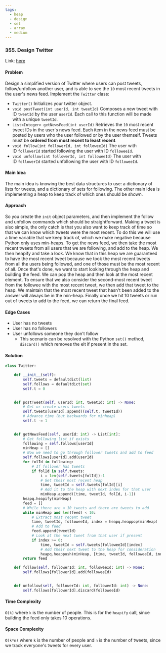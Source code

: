 ```yaml
---
tags:
  - heap
  - design
  - set
  - array
  - medium
---
```

### 355. Design Twitter

Link: [here](https://leetcode.com/problems/design-twitter/description/)

#### Problem
Design a simplified version of Twitter where users can post tweets, follow/unfollow another user, and is able to see the `10` most recent tweets in the user's news feed.
Implement the `Twitter` class:
- `Twitter()` Initializes your twitter object.
- `void postTweet(int userId, int tweetId)` Composes a new tweet with ID `tweetId` by the user `userId`. Each call to this function will be made with a unique `tweetId`.
- `List<Integer> getNewsFeed(int userId)` Retrieves the `10` most recent tweet IDs in the user's news feed. Each item in the news feed must be posted by users who the user followed or by the user themself. Tweets must be **ordered from most recent to least recent**.
- `void follow(int followerId, int followeeId)` The user with ID `followerId` started following the user with ID `followeeId`.
- `void unfollow(int followerId, int followeeId)` The user with ID `followerId` started unfollowing the user with ID `followeeId`.

#### Main Idea
The main idea is knowing the best data structures to use: a dictionary of lists for tweets, and a dictionary of sets for following. The other main idea is implementing a heap to keep track of which ones should be shown.

#### Approach
So you create the `init` object parameters, and then implement the follow and unfollow commands which should be straightforward. Making a tweet is also simple, the only catch is that you also want to keep track of time so that we can know which tweets were the most recent. To do this we will use a time variable that we keep track of, which we make negative because Python only uses min-heaps. 
To get the news feed, we then take the most recent tweets from all users that we are following, and add to the heap. We then heapify and take a look. We know that in this heap we are guaranteed to have the most recent tweet because we took the most recent tweets from all the users being followed, and one of those must be the most recent of all.
Once that's done, we want to start looking through the heap and building the feed. We can pop the heap and then look at the most recent element. To ensure that we also consider the second-most recent tweet from the followee with the most recent tweet, we then add that tweet to the heap. We maintain that the most recent tweet that hasn't been added to the answer will always be in the min-heap.
Finally once we hit 10 tweets or run out of tweets to add to the feed, we can return the final feed.

#### Edge Cases
- User has no tweets
- User has no followers
- User unfollows someone they don't follow 
	- This scenario can be resolved with the Python `set()` method, `discard()` which removes the elt if present in the set.

#### Solution
```python 
class Twitter:

    def __init__(self):
        self.tweets = defaultdict(list)
        self.follows = defaultdict(set)
        self.t = 0
    

    def postTweet(self, userId: int, tweetId: int) -> None:
        # Get or create users tweets
        self.tweets[userId].append((self.t, tweetId))
        # Advance time (but backwards for minheap)
        self.t -= 1
        

    def getNewsFeed(self, userId: int) -> List[int]:
        # Get following list if exists
        following = self.follows[userId]
        minHeap = []
        # Now we need to go through follower tweets and add to feed
        self.follows[userId].add(userId)
        for folId in following:
            # If follower has tweets
            if folId in self.tweets:
                i = len(self.tweets[folId])-1
                # Get their most recent heap
                time, tweetId = self.tweets[folId][i]
                # Add it to the heap with next index for that user
                minHeap.append([time, tweetId, folId, i-1])
        heapq.heapify(minHeap)
        feed = []
        # While there are < 10 tweets and there are tweets to add
        while minHeap and len(feed) < 10:
            # Extract most recent tweet
            time, tweetId, followeeId, index = heapq.heappop(minHeap)
            # Add to feed
            feed.append(tweetId)
            # Look at the next tweet from that user if present
            if index >= 0:
                time, tweetId = self.tweets[followeeId][index]
                # Add their next tweet to the heap for consideration
                heapq.heappush(minHeap, [time, tweetId, followeeId, index-1]) 
        return feed

    def follow(self, followerId: int, followeeId: int) -> None:
        self.follows[followerId].add(followeeId) 
        

    def unfollow(self, followerId: int, followeeId: int) -> None:
        self.follows[followerId].discard(followeeId)
```

#### Time Complexity
`O(k)` where `k` is the number of people. This is for the `heapify` call, since building the feed only takes 10 operations.

#### Space Complexity
`O(k*n)` where `k` is the number of people and `n` is the number of tweets, since we track everyone's tweets for every user.

